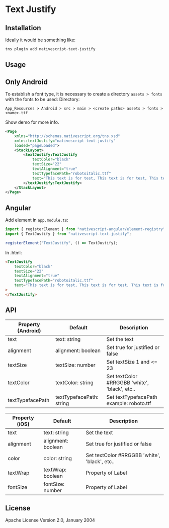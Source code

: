 # Text Justify

## Installation

Ideally it would be something like:

```javascript
tns plugin add nativescript-text-justify
```

## Usage

## Only Android

To establish a font type, it is necessary to create a directory `assets > fonts` with the fonts to be used:
Directory:

`App_Resources > Android > src > main > <create paths> assets > fonts > <name>.ttf`

Show demo for more info.

```xml
<Page
    xmlns="http://schemas.nativescript.org/tns.xsd"
    xmlns:textJustify="nativescript-text-justify"
    loaded="pageLoaded">
    <StackLayout>
        <textJustify:TextJustify
            textColor="black"
            textSize="22"
            textAlignment="true"
            textTypefacePath="robotoitalic.ttf"
            text="This text is for test, This text is for test, This text is for test, This text is for test.">
        </textJustify:TextJustify>
    </StackLayout>
</Page>
```

## Angular

Add element in `app.module.ts`:

```ts
import { registerElement } from "nativescript-angular/element-registry";
import { TextJustify } from "nativescript-text-justify";

registerElement("TextJustify", () => TextJustify);
```

In .html:

```html
<TextJustify
    textColor="black"
    textSize="22"
    textAlignment="true"
    textTypefacePath="robotoitalic.ttf"
    text="This text is for test, This text is for test, This text is for test, This text is for test."
>
</TextJustify>
```

## API

| Property (Android) | Default                  | Description                                   |
| ------------------ | ------------------------ | --------------------------------------------- |
| text               | text: string             | Set the text                                  |
| alignment          | alignment: boolean       | Set true for justified or false               |
| textSize           | textSize: number         | Set textSize 1 and <= 23                      |
| textColor          | textColor: string        | Set textColor #RRGGBB 'white', 'black', etc.. |
| textTypefacePath   | textTypefacePath: string | Set textTypefacePath example: roboto.ttf      |

| Property (iOS) | Default            | Description                                   |
| -------------- | ------------------ | --------------------------------------------- |
| text           | text: string       | Set the text                                  |
| alignment      | alignment: boolean | Set true for justified or false               |
| color          | color: string      | Set textColor #RRGGBB 'white', 'black', etc.. |
| textWrap       | textWrap: boolean  | Property of Label                             |
| fontSize       | fontSize: number   | Property of Label                             |

## License

Apache License Version 2.0, January 2004
